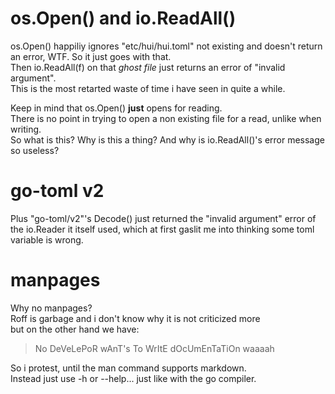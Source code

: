 # os.Open() and io.ReadAll()

os.Open() happiliy ignores "etc/hui/hui.toml" not existing and doesn't return an
error, WTF. So it just goes with that.  
Then io.ReadAll(f) on that *ghost file* just returns an error of
"invalid argument".  
This is the most retarted waste of time i have seen in quite a while.  
  
Keep in mind that os.Open() **just** opens for reading.  
There is no point in trying to open a non existing file for a read, unlike
when writing.  
So what is this? Why is this a thing? And why is io.ReadAll()'s error message so
useless?  

# go-toml v2

Plus "go-toml/v2"'s Decode() just returned the "invalid argument" error of the
io.Reader it itself used, which at first gaslit me into thinking some toml
variable is wrong.  

# manpages

Why no manpages?  
Roff is garbage and i don't know why it is not criticized more  
but on the other hand we have:  

 > No DeVeLePoR wAnT's To WrItE dOcUmEnTaTiOn waaaah

So i protest, until the man command supports markdown.  
Instead just use -h or --help... just like with the go compiler.  
